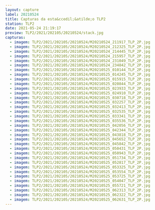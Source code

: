 ```yaml
---
layout: capture
label: 20210524
title: Capturas da esta&ccedil;&atilde;o TLP2
station: TLP2
date: 2021-05-24 21:19:17
preview: TLP2/2021/202105/20210524/stack.jpg
capturas:
  - imagem: TLP2/2021/202105/20210524/M20210524_211917_TLP_2P.jpg
  - imagem: TLP2/2021/202105/20210524/M20210524_212325_TLP_2P.jpg
  - imagem: TLP2/2021/202105/20210524/M20210524_214445_TLP_2P.jpg
  - imagem: TLP2/2021/202105/20210524/M20210524_215957_TLP_2P.jpg
  - imagem: TLP2/2021/202105/20210524/M20210524_231049_TLP_2P.jpg
  - imagem: TLP2/2021/202105/20210524/M20210524_234842_TLP_2P.jpg
  - imagem: TLP2/2021/202105/20210524/M20210525_010144_TLP_2P.jpg
  - imagem: TLP2/2021/202105/20210524/M20210525_014245_TLP_2P.jpg
  - imagem: TLP2/2021/202105/20210524/M20210525_015915_TLP_2P.jpg
  - imagem: TLP2/2021/202105/20210524/M20210525_020844_TLP_2P.jpg
  - imagem: TLP2/2021/202105/20210524/M20210525_023933_TLP_2P.jpg
  - imagem: TLP2/2021/202105/20210524/M20210525_024910_TLP_2P.jpg
  - imagem: TLP2/2021/202105/20210524/M20210525_030718_TLP_2P.jpg
  - imagem: TLP2/2021/202105/20210524/M20210525_032257_TLP_2P.jpg
  - imagem: TLP2/2021/202105/20210524/M20210525_032413_TLP_2P.jpg
  - imagem: TLP2/2021/202105/20210524/M20210525_032535_TLP_2P.jpg
  - imagem: TLP2/2021/202105/20210524/M20210525_033341_TLP_2P.jpg
  - imagem: TLP2/2021/202105/20210524/M20210525_035536_TLP_2P.jpg
  - imagem: TLP2/2021/202105/20210524/M20210525_042056_TLP_2P.jpg
  - imagem: TLP2/2021/202105/20210524/M20210525_042344_TLP_2P.jpg
  - imagem: TLP2/2021/202105/20210524/M20210525_043818_TLP_2P.jpg
  - imagem: TLP2/2021/202105/20210524/M20210525_045652_TLP_2P.jpg
  - imagem: TLP2/2021/202105/20210524/M20210525_045842_TLP_2P.jpg
  - imagem: TLP2/2021/202105/20210524/M20210525_050431_TLP_2P.jpg
  - imagem: TLP2/2021/202105/20210524/M20210525_050943_TLP_2P.jpg
  - imagem: TLP2/2021/202105/20210524/M20210525_051734_TLP_2P.jpg
  - imagem: TLP2/2021/202105/20210524/M20210525_052817_TLP_2P.jpg
  - imagem: TLP2/2021/202105/20210524/M20210525_053325_TLP_2P.jpg
  - imagem: TLP2/2021/202105/20210524/M20210525_053554_TLP_2P.jpg
  - imagem: TLP2/2021/202105/20210524/M20210525_053725_TLP_2P.jpg
  - imagem: TLP2/2021/202105/20210524/M20210525_054047_TLP_2P.jpg
  - imagem: TLP2/2021/202105/20210524/M20210525_055721_TLP_2P.jpg
  - imagem: TLP2/2021/202105/20210524/M20210525_062313_TLP_2P.jpg
  - imagem: TLP2/2021/202105/20210524/M20210525_062322_TLP_2P.jpg
  - imagem: TLP2/2021/202105/20210524/M20210525_062631_TLP_2P.jpg
---
```

